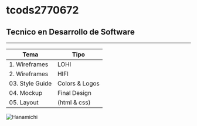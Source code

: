 # tcods2770672
## Tecnico en Desarrollo de Software
---

| Tema | Tipo |
|---------|-------|
|1. Wireframes | LOHI |
|2. Wireframes | HIFI |
|03. Style Guide | Colors & Logos |
|04. Mockup | Final Design |
|05. Layout | (html & css) |

![Hanamichi](http://tinyurl.com/y5e6djbp)